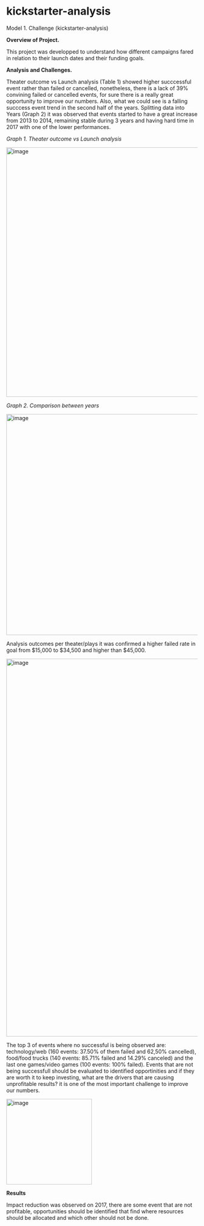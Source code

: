 # kickstarter-analysis
Model 1. Challenge (kickstarter-analysis)

**Overview of Project.**

This project was developped to understand how different campaigns fared in relation to their launch dates and their funding goals.

**Analysis and Challenges.**

Theater outcome vs Launch analysis (Table 1) showed higher succcessful event rather than failed or cancelled, nonetheless, there is a lack of 39% convining failed or cancelled events, for sure there is a really great opportunity to improve our numbers. Also, what we could see is a falling succcess event trend in the second half of the years. Splitting data into Years (Graph 2) it was observed that events started to have a great increase from 2013 to 2014, remaining stable during 3 years and having hard time in 2017 with one of the lower performances. 

_Graph 1. Theater outcome vs Launch analysis_

<img width="656" alt="image" src="https://user-images.githubusercontent.com/96214761/146663985-b6b60162-e672-4631-bf41-cff91eaa1d0a.png">

_Graph 2. Comparison between years_

<img width="581" alt="image" src="https://user-images.githubusercontent.com/96214761/146664244-7fa6d6c6-63b1-434c-b080-3904a813f798.png">

Analysis outcomes per theater/plays it was confirmed a higher failed rate in goal from $15,000 to $34,500 and higher than $45,000. 


<img width="993" alt="image" src="https://user-images.githubusercontent.com/96214761/146664463-29a2a0c6-3659-49e2-8521-aa556d025c3a.png">

The top 3 of events where no successful is being observed are: technology/web (160 events: 37.50% of them failed and 62,50% cancelled), food/food trucks (140 events: 85.71% failed and 14.29% canceled) and the last one games/video games (100 events: 100% failed). Events that are not being successfull should be evaluated to identified opportinities and if they are worth it to keep investing, what are the drivers that are causing unprofitable results? it is one of the most important challenge to improve our numbers. 

<img width="225" alt="image" src="https://user-images.githubusercontent.com/96214761/146664686-e09dcb6a-29d3-45e2-989b-c77373576eae.png">


**Results**

Impact reduction was observed on 2017, there are some event that are not profitable, opportunities should be identified that find where resources should be allocated and which other should not be done. 
